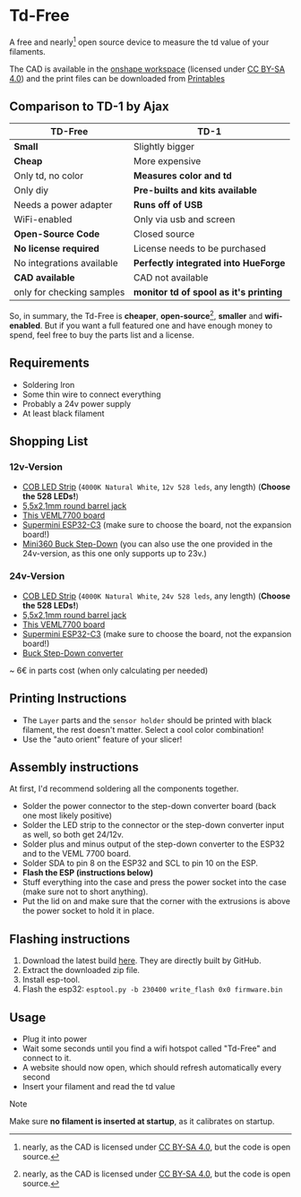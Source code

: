 # Td-Free

A free and nearly[^1] open source device to measure the td value of your filaments.

The CAD is available in the [onshape workspace](https://cad.onshape.com/documents/e7ec65aec40b24c9a33c1902/w/dc90f86d4d08d2181a707cee/e/a86c6c8c0a4124509901ffce)
(licensed under [CC BY-SA 4.0](https://creativecommons.org/licenses/by-sa/4.0/)) and the print files can be downloaded from [Printables](https://www.printables.com/model/919380-td-free)

## Comparison to TD-1 by Ajax

| TD-Free                   | TD-1                                     |
| ------------------------- | ---------------------------------------- |
| **Small**                 | Slightly bigger                          |
| **Cheap**                 | More expensive                           |
| Only td, no color         | **Measures color and td**                |
| Only diy                  | **Pre-builts and kits available**        |
| Needs a power adapter     | **Runs off of USB**                      |
| WiFi-enabled              | Only via usb and screen                  |
| **Open-Source Code**      | Closed source                            |
| **No license required**   | License needs to be purchased            |
| No integrations available | **Perfectly integrated into HueForge**   |
| **CAD available**         | CAD not available                        |
| only for checking samples | **monitor td of spool as it's printing** |

So, in summary, the Td-Free is **cheaper**, **open-source**[^1], **smaller** and **wifi-enabled**.
But if you want a full featured one and have enough money to spend, feel free to buy the parts list and a license.

## Requirements

- Soldering Iron
- Some thin wire to connect everything
- Probably a 24v power supply
- At least black filament

## Shopping List

### 12v-Version

- [COB LED Strip](https://s.click.aliexpress.com/e/_DDqwOPl) (`4000K Natural White`, `12v 528 leds`, any length) (**Choose the 528 LEDs!**)
- [5,5x2,1mm round barrel jack](https://s.click.aliexpress.com/e/_DmneAx5)
- [This VEML7700 board](https://de.aliexpress.com/item/1005004926993351.html)
- [Supermini ESP32-C3](https://de.aliexpress.com/item/1005005877531694.html) (make sure to choose the board, not the expansion board!)
- [Mini360 Buck Step-Down](https://de.aliexpress.com/item/1005004872563696.html) (you can also use the one provided in the 24v-version,
  as this one only supports up to 23v.)

### 24v-Version

- [COB LED Strip](https://s.click.aliexpress.com/e/_DDqwOPl) (`4000K Natural White`, `24v 528 leds`, any length) (**Choose the 528 LEDs!**)
- [5,5x2,1mm round barrel jack](https://s.click.aliexpress.com/e/_DmneAx5)
- [This VEML7700 board](https://de.aliexpress.com/item/1005004926993351.html)
- [Supermini ESP32-C3](https://de.aliexpress.com/item/1005005877531694.html) (make sure to choose the board, not the expansion board!)
- [Buck Step-Down converter](https://s.click.aliexpress.com/e/_DEgvDJD)

~ 6€ in parts cost (when only calculating per needed)

## Printing Instructions

- The `Layer` parts and the `sensor holder` should be printed with black filament, the rest doesn't matter.
  Select a cool color combination!
- Use the "auto orient" feature of your slicer!

## Assembly instructions

At first, I'd recommend soldering all the components together.

- Solder the power connector to the step-down converter board (back one most likely positive)
- Solder the LED strip to the connector or the step-down converter input as well, so both get 24/12v.
- Solder plus and minus output of the step-down converter to the ESP32 and to the VEML 7700 board.
- Solder SDA to pin 8 on the ESP32 and SCL to pin 10 on the ESP.
- **Flash the ESP (instructions below)**
- Stuff everything into the case and press the power socket into the case (make sure not to short anything).
- Put the lid on and make sure that the corner with the extrusions is above the power socket to hold it in place.

## Flashing instructions

1. Download the latest build [here](https://nightly.link/mawoka-myblock/td-free/workflows/platformio_build/main/esp32c3-4mb.zip).
   They are directly built by GitHub.
2. Extract the downloaded zip file.
3. Install esp-tool.
4. Flash the esp32: `esptool.py -b 230400 write_flash 0x0 firmware.bin`

## Usage

- Plug it into power
- Wait some seconds until you find a wifi hotspot called "Td-Free" and connect to it.
- A website should now open, which should refresh automatically every second
- Insert your filament and read the td value

> [!NOTE]  
> Make sure **no filament is inserted at startup**, as it calibrates on startup.

[^1]: nearly, as the CAD is licensed under [CC BY-SA 4.0](https://creativecommons.org/licenses/by-sa/4.0/), but the code is open source.
